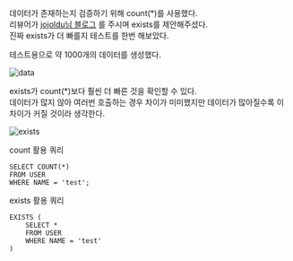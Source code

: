 데이터가 존재하는지 검증하기 위해 count(*)를 사용했다.  
리뷰어가 [jojoldu님 블로그](https://jojoldu.tistory.com/516) 를 주시며 exists를 제안해주셨다.  
진짜 exists가 더 빠를지 테스트를 한번 해보았다.


테스트용으로 약 1000개의 데이터를 생성했다.

![data](../images/count_query.png)

exists가 count(*)보다 훨씬 더 빠른 것을 확인할 수 있다.  
데이터가 많지 않아 여러번 호출하는 경우 차이가 미미했지만 데이터가 많아질수록 이 차이가 커질 것이라 생각한다.

![exists](../images/exists_query.png)

count 활용 쿼리

```roomsql
SELECT COUNT(*)
FROM USER
WHERE NAME = 'test';
```

exists 활용 쿼리

```roomsql
EXISTS ( 
    SELECT *
    FROM USER
    WHERE NAME = 'test'
)
```